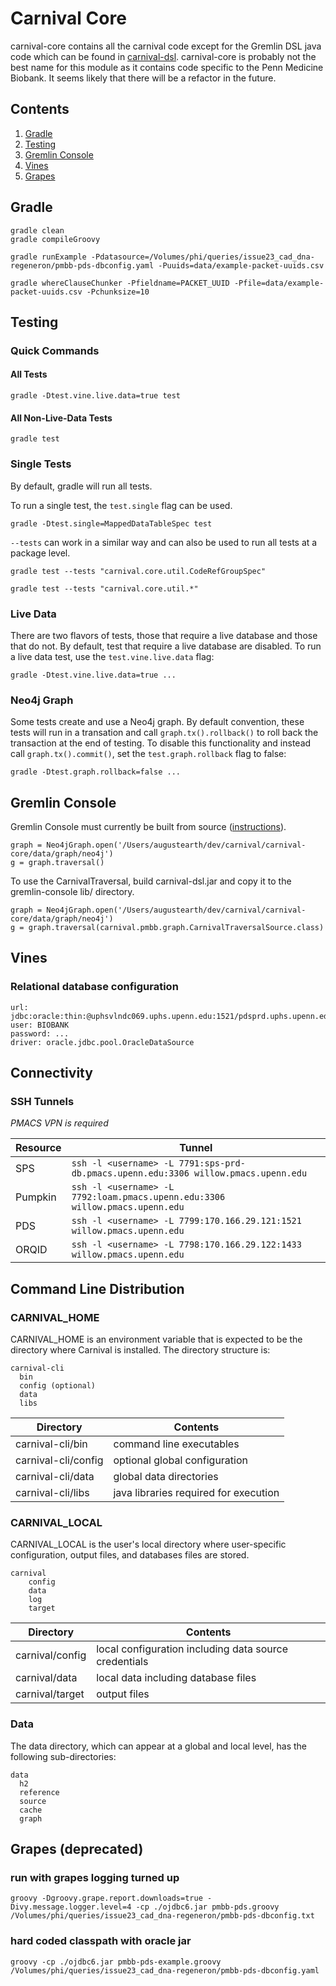 # Carnival Core
carnival-core contains all the carnival code except for the Gremlin DSL java code which can be found in [carnival-dsl](../carnival-dsl/README.md).  carnival-core is probably not the best name for this module as it contains code specific to the Penn Medicine Biobank.  It seems likely that there will be a refactor in the future.

## Contents
1. [Gradle](#gradle)
1. [Testing](#testing)
1. [Gremlin Console](#gremlin-console)
1. [Vines](#vines)
1. [Grapes](#grapes)


<a name="gradle"></a>
## Gradle 
```
gradle clean
gradle compileGroovy
```

```
gradle runExample -Pdatasource=/Volumes/phi/queries/issue23_cad_dna-regeneron/pmbb-pds-dbconfig.yaml -Puuids=data/example-packet-uuids.csv
```

```
gradle whereClauseChunker -Pfieldname=PACKET_UUID -Pfile=data/example-packet-uuids.csv -Pchunksize=10
```


<a name="testing"></a>
## Testing

### Quick Commands

#### All Tests

```
gradle -Dtest.vine.live.data=true test
```

#### All Non-Live-Data Tests 

```
gradle test
```

### Single Tests
By default, gradle will run all tests.  

To run a single test, the `test.single` flag can be used.

```
gradle -Dtest.single=MappedDataTableSpec test
```

`--tests` can work in a similar way and can also be used to run all tests at a package level.

```
gradle test --tests "carnival.core.util.CodeRefGroupSpec"
```

```
gradle test --tests "carnival.core.util.*"
```


### Live Data
There are two flavors of tests, those that require a live database and those that do not.  By default, test that require a live database are disabled.  To run a live data test, use the `test.vine.live.data` flag:

```
gradle -Dtest.vine.live.data=true ...
```

### Neo4j Graph
Some tests create and use a Neo4j graph.  By default convention, these tests will run in a transation and call `graph.tx().rollback()` to roll back the transaction at the end of testing.  To disable this functionality and instead call `graph.tx().commit()`, set the `test.graph.rollback` flag to false:

```
gradle -Dtest.graph.rollback=false ...
```


<a name="gremlin-console"></a>
## Gremlin Console
Gremlin Console must currently be built from source ([instructions](https://github.com/pennbiobank/carnival/issues/34)).

```
graph = Neo4jGraph.open('/Users/augustearth/dev/carnival/carnival-core/data/graph/neo4j')
g = graph.traversal()
```

To use the CarnivalTraversal, build carnival-dsl.jar and copy it to the gremlin-console lib/ directory.

```
graph = Neo4jGraph.open('/Users/augustearth/dev/carnival/carnival-core/data/graph/neo4j')
g = graph.traversal(carnival.pmbb.graph.CarnivalTraversalSource.class)
```

<a name="vines"></a>
## Vines
### Relational database configuration

```
url: jdbc:oracle:thin:@uphsvlndc069.uphs.upenn.edu:1521/pdsprd.uphs.upenn.edu
user: BIOBANK
password: ...
driver: oracle.jdbc.pool.OracleDataSource
```

<a name="connectivity"></a>
## Connectivity

### SSH Tunnels

*PMACS VPN is required*

Resource | Tunnel
--- | ---
SPS | `ssh -l <username> -L 7791:sps-prd-db.pmacs.upenn.edu:3306 willow.pmacs.upenn.edu`
Pumpkin | `ssh -l <username> -L 7792:loam.pmacs.upenn.edu:3306 willow.pmacs.upenn.edu`
PDS | `ssh -l <username> -L 7799:170.166.29.121:1521 willow.pmacs.upenn.edu`
ORQID | `ssh -l <username> -L 7798:170.166.29.122:1433 willow.pmacs.upenn.edu`


## Command Line Distribution


### CARNIVAL_HOME
CARNIVAL_HOME is an environment variable that is expected to be the directory where Carnival is installed. The directory structure is:

```
carnival-cli
  bin
  config (optional)
  data
  libs
```

Directory | Contents
--------- | ---------
carnival-cli/bin | command line executables
carnival-cli/config | optional global configuration
carnival-cli/data | global data directories
carnival-cli/libs | java libraries required for execution

### CARNIVAL_LOCAL
CARNIVAL_LOCAL is the user's local directory where user-specific configuration, output files, and databases files are stored.

```
carnival
    config
    data
    log
    target
```

Directory | Contents
--------- | ---------
carnival/config | local configuration including data source credentials
carnival/data | local data including database files
carnival/target | output files


### Data
The data directory, which can appear at a global and local level, has the following sub-directories:

```
data
  h2
  reference
  source
  cache
  graph
```


<a name="grapes"></a>
## Grapes (deprecated)
### run with grapes logging turned up

```
groovy -Dgroovy.grape.report.downloads=true -Divy.message.logger.level=4 -cp ./ojdbc6.jar pmbb-pds.groovy /Volumes/phi/queries/issue23_cad_dna-regeneron/pmbb-pds-dbconfig.txt
```

### hard coded classpath with oracle jar

```
groovy -cp ./ojdbc6.jar pmbb-pds-example.groovy /Volumes/phi/queries/issue23_cad_dna-regeneron/pmbb-pds-dbconfig.yaml
```

